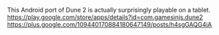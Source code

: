 This Android port of Dune 2 is actually surprisingly playable on a tablet.  https://play.google.com/store/apps/details?id=com.gamesinjs.dune2 https://plus.google.com/109440170884180647149/posts/h4sgGAQG4iA